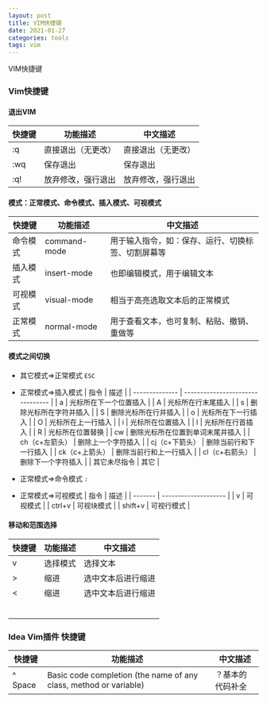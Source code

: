 ```yaml
---
layout: post
title: VIM快捷键
date: 2021-01-27
categories: tools
tags: vim
---
```

VIM快捷键



### Vim快捷键

#### 退出VIM

| 快捷键 | 功能描述           | 中文描述           |
| ------ | ------------------ | ------------------ |
| :q     | 直接退出（无更改） | 直接退出（无更改） |
| :wq    | 保存退出           | 保存退出           |
| :q!    | 放弃修改，强行退出 | 放弃修改，强行退出 |

#### 模式：正常模式、命令模式、插入模式、可视模式

| 快捷键   | 功能描述     | 中文描述                                           |
| -------- | ------------ | -------------------------------------------------- |
| 命令模式 | command-mode | 用于输入指令，如：保存、运行、切换标签、切割屏幕等 |
| 插入模式 | insert-mode  | 也即编辑模式，用于编辑文本                         |
| 可视模式 | visual-mode  | 相当于高亮选取文本后的正常模式                     |
| 正常模式 | normal-mode  | 用于查看文本，也可复制、粘贴、撤销、重做等         |

#### 模式之间切换

* 其它模式=>正常模式
`ESC`

* 正常模式=>插入模式
| 指令           | 描述                             |
| -------------- | -------------------------------- |
| a              | 光标所在下一个位置插入           |
| A              | 光标所在行末尾插入               |
| s              | 删除光标所在字符并插入           |
| S              | 删除光标所在行并插入             |
| o              | 光标所在下一行插入               |
| O              | 光标所在上一行插入               |
| i              | 光标所在位置插入                 |
| I              | 光标所在行首插入                 |
| R              | 光标所在位置替换                 |
| cw             | 删除光标所在位置到单词末尾并插入 |
| ch（c+左箭头） | 删除上一个字符插入               |
| cj（c+下箭头） | 删除当前行和下一行插入           |
| ck（c+上箭头） | 删除当前行和上一行插入           |
| cl（c+右箭头） | 删除下一个字符插入               |
| 其它未尽指令   | 其它                             |

* 正常模式=>命令模式
`:`

* 正常模式=>可视模式
| 指令    | 描述                 |
| ------- | -------------------- |
| v       | 可视模式             |
| ctrl+v  | 可视块模式           |
| shift+v | 可视行模式           |



#### 移动和范围选择

| 快捷键 | 功能描述 | 中文描述           |
| ------ | -------- | ------------------ |
| v      | 选择模式 | 选择文本           |
| >      | 缩进     | 选中文本后进行缩进 |
| <      | 缩进     | 选中文本后进行缩进 |
|        |          |                    |
|        |          |                    |
|        |          |                    |
|        |          |                    |
|        |          |                    |
|        |          |                    |

### Idea Vim插件 快捷键

| 快捷键  | 功能描述                                                     | 中文描述         |
| ------- | ------------------------------------------------------------ | ---------------- |
| ^ Space | Basic code completion (the name of any class, method or variable) | ？基本的代码补全 |


